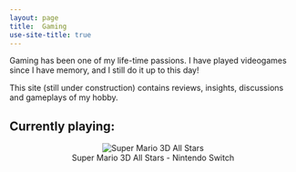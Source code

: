 ```yaml
---
layout: page
title:  Gaming
use-site-title: true
---
```


Gaming has been one of my life-time passions. I have played videogames since I have memory, and I still do it up to this day! 

This site (still under construction) contains reviews, insights, discussions and gameplays of my hobby.

## Currently playing: 

<div style="text-align: center">
<figure>
  <img src="https://upload.wikimedia.org/wikipedia/en/thumb/0/01/Super_Mario_3D_All_Stars.jpg/220px-Super_Mario_3D_All_Stars.jpg" alt="Super Mario 3D All Stars"/>
  <figcaption>Super Mario 3D All Stars - Nintendo Switch</figcaption>
</figure>
 </div>
